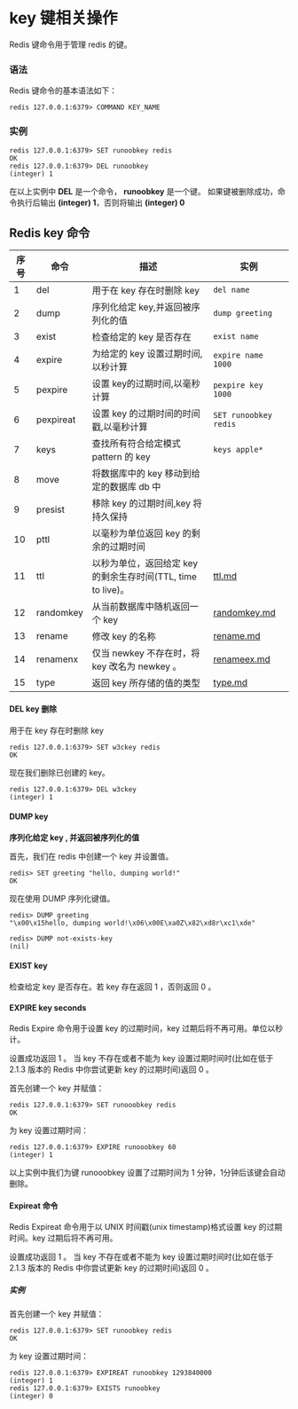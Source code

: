 # key 键相关操作

Redis 键命令用于管理 redis 的键。

### 语法

Redis 键命令的基本语法如下：

```
redis 127.0.0.1:6379> COMMAND KEY_NAME
```

### 实例

```
redis 127.0.0.1:6379> SET runoobkey redis
OK
redis 127.0.0.1:6379> DEL runoobkey
(integer) 1
```

在以上实例中 **DEL** 是一个命令， **runoobkey** 是一个键。 如果键被删除成功，命令执行后输出 **(integer) 1**，否则将输出 **(integer) 0**

## Redis key 命令

| 序号 | 命令      | 描述                                                         | 实例                              |
| ---- | --------- | ------------------------------------------------------------ | --------------------------------- |
| 1    | del       | 用于在 key 存在时删除 key                                    | `del name`                        |
| 2    | dump      | 序列化给定 key,并返回被序列化的值                            | `dump greeting`                   |
| 3    | exist     | 检查给定的 key 是否存在                                      | `exist name`                      |
| 4    | expire    | 为给定的 key 设置过期时间,以秒计算                           | `expire name 1000`                |
| 5    | pexpire   | 设置 key的过期时间,以毫秒计算                                | `pexpire key 1000`                |
| 6    | pexpireat | 设置 key 的过期时间的时间戳,以毫秒计算                       | `SET runoobkey redis`             |
| 7    | keys      | 查找所有符合给定模式 pattern 的 key                          | `keys apple*`                     |
| 8    | move      | 将数据库中的 key 移动到给定的数据库 db 中                    |                                   |
| 9    | presist   | 移除 key 的过期时间,key 将持久保持                           |                                   |
| 10   | pttl      | 以毫秒为单位返回 key 的剩余的过期时间                        |                                   |
| 11   | ttl       | 以秒为单位，返回给定 key 的剩余生存时间(TTL, time to live)。 | [ttl.md](keys/ttl.md)             |
| 12   | randomkey | 从当前数据库中随机返回一个 key                               | [randomkey.md](keys/randomkey.md) |
| 13   | rename    | 修改 key 的名称                                              | [rename.md](keys/rename.md)       |
| 14   | renamenx  | 仅当 newkey 不存在时，将 key 改名为 newkey 。                | [renameex.md](keys/renameex.md)   |
| 15   | type      | 返回 key 所存储的值的类型                                    | [type.md](keys/type.md)           |



#### DEL key 删除

用于在 key 存在时删除 key

```
redis 127.0.0.1:6379> SET w3ckey redis
OK
```

现在我们删除已创建的 key。

```
redis 127.0.0.1:6379> DEL w3ckey
(integer) 1
```

#### DUMP key

**序列化给定 key , 并返回被序列化的值**

首先，我们在 redis 中创建一个 key 并设置值。

```
redis> SET greeting "hello, dumping world!"
OK
```

现在使用 DUMP 序列化键值。

```
redis> DUMP greeting
"\x00\x15hello, dumping world!\x06\x00E\xa0Z\x82\xd8r\xc1\xde"

redis> DUMP not-exists-key
(nil)
```

#### EXIST key

检查给定 key 是否存在。若 key 存在返回 1 ，否则返回 0 。

#### EXPIRE key seconds

Redis Expire 命令用于设置 key 的过期时间，key 过期后将不再可用。单位以秒计。

设置成功返回 1 。 当 key 不存在或者不能为 key 设置过期时间时(比如在低于 2.1.3 版本的 Redis 中你尝试更新 key 的过期时间)返回 0 。

首先创建一个 key 并赋值：

```
redis 127.0.0.1:6379> SET runooobkey redis
OK
```

为 key 设置过期时间：

```
redis 127.0.0.1:6379> EXPIRE runooobkey 60
(integer) 1
```

以上实例中我们为键 runooobkey 设置了过期时间为 1 分钟，1分钟后该键会自动删除。

#### Expireat 命令

Redis Expireat 命令用于以 UNIX 时间戳(unix timestamp)格式设置 key 的过期时间。key 过期后将不再可用。

设置成功返回 1 。 当 key 不存在或者不能为 key 设置过期时间时(比如在低于 2.1.3 版本的 Redis 中你尝试更新 key 的过期时间)返回 0 。

##### 实例

首先创建一个 key 并赋值：

```
redis 127.0.0.1:6379> SET runoobkey redis
OK
```

为 key 设置过期时间：

```
redis 127.0.0.1:6379> EXPIREAT runoobkey 1293840000
(integer) 1
redis 127.0.0.1:6379> EXISTS runoobkey
(integer) 0
```

